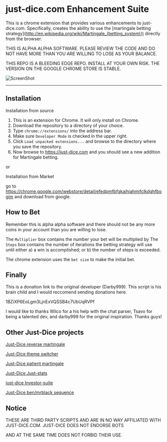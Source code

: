 just-dice.com Enhancement Suite
========================

This is a chrome extension that provides various enhancements to just-dice.com. Specifically, creates the ability to use the [martingale betting strategy](http://en.wikipedia.org/wiki/Martingale_(betting_system\)) directly from the browser.

THIS IS ALPHA ALPHA SOFTWARE. PLEASE REVIEW THE CODE AND DO NOT HAVE MORE THAN YOU ARE WILLING TO LOSE AS YOUR BALANCE.

THIS REPO IS A BLEEDING EDGE REPO. INSTALL AT YOUR OWN RISK. THE VERSION ON THE GOOGLE CHROME STORE IS STABLE.


![ScreenShot](https://raw.github.com/CriticalNix/Snippets/master/IMAGES/just-dice-enhancement.jpg)

------------
Installation
------------

Installation from source

1. This is an extension for Chrome. It will only install on Chrome.
2. Download the repository to a directory of your choice.           
3. Type `chrome://extensions/` into the address bar.
4. Make sure `Developer Mode` is checked in the upper right.
5. Click `Load unpacked extensions...` and browse to the directory where you save the repository.
6. Now browse to https://just-dice.com and you should see a new addition for Martingale betting.

or

Installation from Market

go to https://chrome.google.com/webstore/detail/efedpmfbfgkajhiahmifclkdghfbogim and download from google. 

How to Bet
----------
Remember this is alpha alpha software and there should not be any more coins in your account than you are willing to lose.

The `Multiplier` box contains the number your bet will be multiplied by 
The `Steps` box contains the number of iterations the betting strategy will use until either a) a win is accomplished; or b) the number of steps is exceeded.

The chrome extension uses the `bet size` to make the initial bet.

Finally
-------
This is a donation link to the original developer (Darby999). This script is his brain child and I would reccomend sending donations here. 

1BZiXP6EoLgm3LjnExVQSSB4c7UbUqRVPf

I would like to thanks Wilco for a his help with the chat parser, Tsavo for being a talented dev, and darby999 for the original inspiration. Thanks guys!


Other Just-Dice projects
------

[Just-Dice reverse martingale](https://github.com/CriticalNix/just-dice.com-Reverse-martingale-)

[Just-Dice theme switcher](https://github.com/CriticalNix/bitcoinproject.net--just-dice.com-Theme-switcher)

[Just-Dice patient martingale](https://github.com/CriticalNix/just-dice.com--patient-martingale--)

[Just-Dice Just-stats](https://github.com/CriticalNix/Just-Dice.com-Just-stats)

[just-dice Investor-suite](https://github.com/CriticalNix/just-dice.com-Investor-suite)

[Just-Dice ben/mrblack sequence](https://github.com/CriticalNix/just-dice.com-mrblack)

Notice
------

THESE ARE THIRD PARTY SCRIPTS AND ARE IN NO WAY AFFILIATED WITH JUST-DICE.COM. JUST-DICE DOES NOT ENDORSE BOTS

AND AT THE SAME TIME DOES NOT FORBID THEIR USE.

